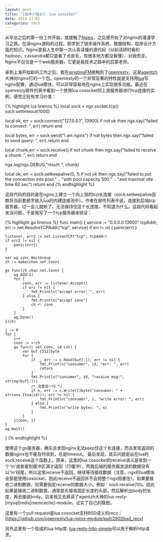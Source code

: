 ```yaml
---
layout: post
title: "[技术小贴士]: lua cosocket"
date: 2014-11-02
categories: tech
---
```


从毕业之后的第一份工作开始，就接触了[Nginx][ngx_url]，之后便开始了对nginx的漫漫学习之旅。在读nginx源码的过程，我学到了很多操作系统、数据结构、程序设计方面的知识。Nginx是我人生中第一次认真读懂的源代码（以前读研时看的hadoop，cassandra都只是看了点皮毛，有很多地方都没看懂），对我而言，Nginx不仅仅是一个web服务器，它更是我技术之路中的启蒙老师。

来到上海开始新的工作之后，我在[qingtingFM][qt_url]接触到了[openresty][openresty_url]，这是[agentzh][agentzh_blog]大神对nginx打的一个包。openresty的一个非常显著的特性就是支持用[lua][lua_url]写nginx配置，通过lua模块，可以非常容易地在nginx上实现很多功能。最近在openresty邮件列表中看到一个使用lua cosocket同上游服务器进行tcp连接的实例，感觉比较有学习价值：

{% highlight lua linenos %}
local sock = ngx.socket.tcp()
sock:settimeout(1000)

local ok, err = sock:connect("127.0.0.1", 13900)
if not ok then
    ngx.say("failed to connect: ", err)
    return
end

local bytes, err = sock:send("I am nginx")
if not bytes then
    ngx.say("failed to send query: ", err)
    return
end
 
local chunk,err = sock:receive()
if not chunk then
    ngx.say("failed to receive a chunk: ", err)
    return
end
 
ngx.log(ngx.DEBUG,"result: ", chunk)

local ok, err = sock:setkeepalive(0, 1)
if not ok then
    ngx.say("failed to put the connection into pool "
        .. "with pool capacity 500 "
        .. "and maximal idle time 60 sec")
    return
end
{% endhighlight %}

这段代码的目的是在nginx上建立一个向上游的tcp长连接（sock:setkeepalive函数将当前套接字放入lua的内建连接池中）。作者在邮件列表中说，连接到后端tcp服务器，过一会儿就断了，无法保持住这个长连接，不知道为什么。这段代码看起来没问题，于是我写了一个tcp服务器来验证：

{% highlight go linenos %}
func main() {
    service := "0.0.0.0:13900"
    tcpAddr, err := net.ResolveTCPAddr("tcp", service)
    if err != nil {
        panic(err)
    }

    listener, err2 := net.ListenTCP("tcp", tcpAddr)
    if err2 != nil {
        panic(err2)
    }

    var wg sync.WaitGroup
    ch := make(chan net.Conn)

    go func(ch chan net.Conn) {
        wg.Add(1)
        for {
            conn, err := listener.Accept()
            if err != nil {
                fmt.Println("accept error: ", err)
            } else {
                fmt.Println("accept conn")
                ch <- conn
            }
        }
        wg.Done()
    }(ch)

    i := 0
    for {
        i++
        conn := <-ch
        go func(c net.Conn, id int) {
            var buf [512]byte
            for {
                if _, err := c.Read(buf[:]); err != nil {
                    fmt.Println("consumer", id, "err: ", err)
                    return
                }
                fmt.Println("consumer", id, "receive msg:", string(buf[:]))
                /* 注意这一行 */
                if n, err := c.Write([]byte("consumer: " + strconv.Itoa(id))); err != nil {
                    fmt.Println("consumer", i, "write error: ", err)
                } else {
                    fmt.Println("write bytes: ", n)
                }
            }
        }(conn, i)
    }
    wg.Wait()
}
{% endhighlight %}

使用这个go服务器，确实会发现nginx无法keep住这个长连接，而且发现返回的数据nginx也不能及时收到，总是timeout。
最后发现，其实问题是出在lua的sock:receive这个函数上。原来，这里的lua cosocket的receive语义是收到一个'\n'或者直到缓冲区满才返回（行缓冲），而我后端的服务器发送的数据没有以'\n'结尾，所以这里receive不返回，继续等待接收数据（注意，ngx的lua模块全部是使用cosocket，因此receive不返回并不会把整个ngx阻塞住）。如果要接收二进制数据，则需要指定receive的数据大小，例如：sock:receive(10)。因此如果是接收二进制数据，通常是先接收固定长度的头部，然后解析出body的长度，再去接收body。后来我又去拜读了agentzh大神的lua-resty-[mysql|redis|memcache]-module，证实了自己的猜想。


这里有一个pull request是lua cosocket支持BSD语义的recv： [https://github.com/openresty/lua-nginx-module/pull/290][bsd_recv]


另外这里有一个现成的lua http库: [lua-resty-http-simple][lua_http]可以用于解析http请求。

[ngx_url]: http://nginx.com/
[qt_url]: http://www.qingting.fm/
[openresty_url]: http://openresty.org/
[agentzh_blog]: http://blog.sina.com.cn/s/articlelist_1834459124_0_1.html
[lua_url]: http://www.lua.org/
[bsd_recv]: https://github.com/openresty/lua-nginx-module/pull/290
[lua_http]: https://github.com/bakins/lua-resty-http-simple
